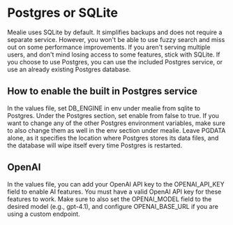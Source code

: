 # Postgres or SQLite

Mealie uses SQLite by default. It simplifies backups and does not require a separate service. However, you won't be able to use fuzzy search and miss out on some performance improvements. If you aren't serving multiple users, and don't mind losing access to some features, stick with SQLite. If you choose to use Postgres, you can use the included Postgres service, or use an already existing Postgres database.

## How to enable the built in Postgres service

In the values file, set DB_ENGINE in env under mealie from sqlite to Postgres. Under the Postgres section, set enable from false to true. If you want to change any of the other Postgres environment variables, make sure to also change them as well in the env section under mealie. Leave PGDATA alone, as it specifies the location where Postgres stores its data files, and the database will wipe itself every time Postgres is restarted.

## OpenAI

In the values file, you can add your OpenAI API key to the OPENAI_API_KEY field to enable AI features. You must have a valid OpenAI API key for these features to work. Make sure to also set the OPENAI_MODEL field to the desired model (e.g., gpt-4.1), and configure OPENAI_BASE_URL if you are using a custom endpoint.